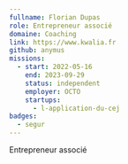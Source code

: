 ```yaml
---
fullname: Florian Dupas
role: Entrepreneur associé
domaine: Coaching
link: https://www.kwalia.fr
github: anymus
missions:
  - start: 2022-05-16
    end: 2023-09-29
    status: independent
    employer: OCTO
    startups:
      - l-application-du-cej
badges:
  - segur
---
```

Entrepreneur associé